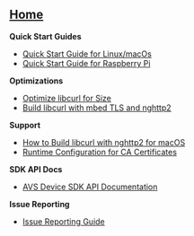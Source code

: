 ## [Home](https://github.com/alexa/avs-device-sdk/wiki)

**Quick Start Guides**    
* [Quick Start Guide for Linux/macOs](https://github.com/alexa/avs-device-sdk/wiki/Linux-Quick-Start-Guide)
* [Quick Start Guide for Raspberry Pi](https://github.com/alexa/avs-device-sdk/wiki/Raspberry-Pi-Quick-Start-Guide)  

**Optimizations**  
* [Optimize libcurl for Size](https://github.com/alexa/alexa-client-sdk/wiki/Optimize-libcurl)
* [Build libcurl with mbed TLS and nghttp2](https://github.com/alexa/alexa-client-sdk/wiki/Build-libcurl-with-mbed-TLS-and-nghttp2)  

**Support** 
* [How to Build libcurl with nghttp2 for macOS](https://github.com/alexa/alexa-client-sdk/wiki/How-to-build-libcurl-with-nghttp2-for-macos)  
* [Runtime Configuration for CA Certificates](https://github.com/alexa/avs-device-sdk/wiki/Runtime-Configuration-for-CA-Certificates)  

**SDK API Docs** 
* [AVS Device SDK API Documentation](https://alexa.github.io/avs-device-sdk/)  

**Issue Reporting**   
* [Issue Reporting Guide](https://github.com/alexa/avs-device-sdk/wiki/Issue-Reporting-Guide)